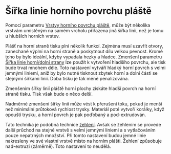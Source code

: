 Šířka linie horního povrchu pláště
====
Pomocí parametru [Vrstvy horního povrchu pláště](../top_bottom/roofing_layer_count.md), může být několika vrstvám umístěným na samém vrcholu přiřazena jiná šířka linií, než je tomu u hlubších horních vrstev.

Plášť na horní straně tisku plní několik funkcí. Zejména musí uzavřít otvory, zanechané výplní na horní straně a poskytnout dílu velkou pevnost. Kromě toho by bylo ideální, kdyby vypadala hezky a hladce. Zmenšení parametru [Šířka linie horní/dolní strany](../resolution/skin_line_width.md) lze použít k vytvoření hladšího povrchu, ale tisk bude trvat mnohem déle. Toto nastavení vytváří hladký horní povrch s velmi jemnými liniemi, aniž by bylo nutné tisknout zbytek horní a dolní části se stejnými šířkami linií. Doba tisku je tak méně penalizována.

Zmenšením šířky linií pláště horní plochy získáte hladší povrch na horní straně tisku. Tisk však bude o něco delší.

Nadměrné zmenšení šířky linií může vést k přerušení toku, pokud je menší než minimální průtoková rychlost trysky. Materiál poté vytvoří korálky, když opouští trysku, a horní povrch je pak poďobaný a pod-extrudován.

Tato technika je podobná technice [žehlení](../top_bottom/ironing_enabled.md). Avšak se žehlením se provede další průchod na stejné vrstvě s velmi jemnými liniemi a s vytlačováním pouze nepatrných množství. Při tomto nastavení budou jemné linie nakresleny ve své vlastní vrstvě místo na horním plášti. Žehlení způsobuje nad-extruzi (záměrně). Toto nastavení to neudělá.
